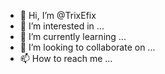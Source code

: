 - 👋 Hi, I’m @TrixEfix
- 👀 I’m interested in ...
- 🌱 I’m currently learning ...
- 💞️ I’m looking to collaborate on ...
- 📫 How to reach me ...

<!---
TrixEfix/TrixEfix is a ✨ special ✨ repository because its `README.md` (this file) appears on your GitHub profile.
You can click the Preview link to take a look at your changes.
--->
